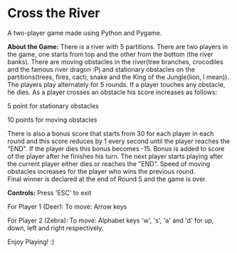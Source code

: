 # Cross the River

A two-player game made using Python and Pygame.

**About the Game:**
There is a river with 5 partitions. There are two players in the game, one starts from top and the other from the bottom (the river banks). There are moving obstacles in the river(tree branches, crocodiles and the famous river dragon :P) and stationary obstacles on the partitions(trees, fires, cacti, snake and the King of the Jungle(lion, I mean)). The players play alternately for 5 rounds. If a player touches any obstacle, he dies. As a player crosses an obstacle his score increases as follows:

5 point for stationary obstacles

10 points for moving obstacles

There is also a bonus score that starts from 30 for each player in each round and this score reduces by 1 every second until the player reaches the "END". If the player dies this bonus becomes -15. Bonus is added to score of the player after he finishes his turn.
The next player starts playing after the current player either dies or reaches the "END". Speed of moving obstacles increases for the player who wins the previous round.  
Final winner is declared at the end of Round 5 and the game is over.

**Controls:**
Press 'ESC' to exit

For Player 1 (Deer):
To move: Arrow keys

For Player 2 (Zebra):
To move: Alphabet keys 'w', 's', 'a' and 'd' for up, down, left and right respectively.

Enjoy Playing! :)